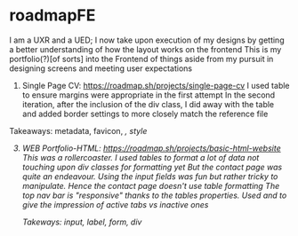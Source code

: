 # roadmapFE
I am a UXR and a UED; I now take upon execution of my designs by getting a better understanding of how the layout works on the frontend
This is my portfolio(?)[of sorts] into the Frontend of things aside from my pursuit in designing screens and meeting user expectations

1. Single Page CV: https://roadmap.sh/projects/single-page-cv
  I used table to ensure margins were appropriate in the first attempt
  In the second iteration, after the inclusion of the div class, I did away with the table and added border settings to more closely match the reference file

  Takeaways: metadata, favicon, <i class="...">, style

3. WEB Portfolio-HTML: https://roadmap.sh/projects/basic-html-website
   This was a rollercoaster. I used tables to format a lot of data not touching upon div classes for formatting yet
   But the contact page was quite an endeavour. Using the input fields was fun but rather tricky to manipulate. Hence the contact page doesn't use table formatting
   The top nav bar is "responsive" thanks to the tables properties. Used <th> and <td> to give the impression of active tabs vs inactive ones
   
   Takeways: input, label, form, div
